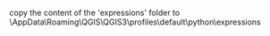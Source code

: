 copy the content of the 'expressions' folder to <user-home>\AppData\Roaming\QGIS\QGIS3\profiles\default\python\expressions